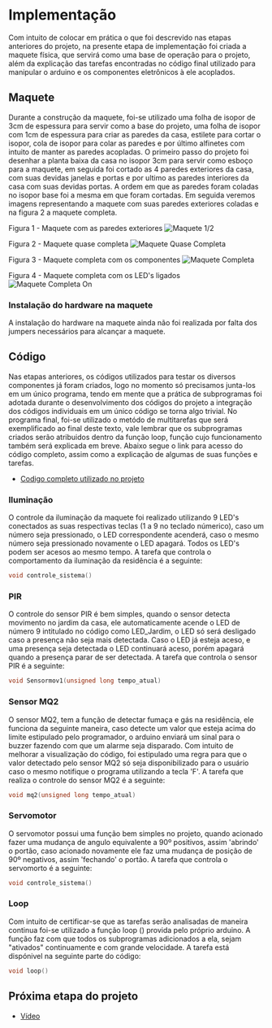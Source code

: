 # Implementação
Com intuito de colocar em prática o que foi descrevido nas etapas anteriores do projeto, na presente etapa de implementação foi criada a maquete física, que servirá como uma base de operação para o projeto, além da explicação das tarefas encontradas no código final utilizado para manipular o arduino e os componentes eletrônicos à ele acoplados.

## Maquete
Durante a construção da maquete, foi-se utilizado uma folha de isopor de 3cm de espessura para servir como a base do projeto, uma folha de isopor com 1cm de espessura para criar as paredes da casa, estilete para cortar o isopor, cola de isopor para colar as paredes e por último alfinetes com intuito de manter as paredes acopladas. O primeiro passo do projeto foi desenhar a planta baixa da casa no isopor 3cm para servir como esboço para a maquete, em seguida foi cortado as 4 paredes exteriores da casa, com suas devidas janelas e portas e por ultimo as paredes interiores da casa com suas devidas portas. A ordem em que as paredes foram coladas no isopor base foi a mesma em que foram cortadas. Em seguida veremos imagens representando a maquete com suas paredes exteriores coladas e na figura 2 a maquete completa.

Figura 1 - Maquete com as paredes exteriores
![Maquete 1/2](https://github.com/MarceloZam/Projeto-Integrador-2-IFSC/blob/main/imagens/Maquete%20com%20as%20paredes%20exteriores.jpeg)


Figura 2 - Maquete quase completa
![Maquete Quase Completa](https://github.com/MarceloZam/Projeto-Integrador-2-IFSC/blob/main/imagens/Maquete%20finalizada2.jpeg)

Figura 3 - Maquete completa com os componentes
![Maquete Completa](https://github.com/MarceloZam/Projeto-Integrador-2-IFSC/blob/main/imagens/Maquete%20final%20off.jpeg)

Figura 4 - Maquete completa com os LED's ligados
![Maquete Completa On](https://github.com/MarceloZam/Projeto-Integrador-2-IFSC/blob/main/imagens/Maquete%20final%20on.jpeg)
### Instalação do hardware na maquete
A instalação do hardware na maquete ainda não foi realizada por falta dos jumpers necessários para alcançar a maquete.

## Código
Nas etapas anteriores, os códigos utilizados para testar os diversos componentes já foram criados, logo no momento só precisamos junta-los em um único programa, tendo em mente que a prática de subprogramas foi adotada durante o desenvolvimento dos códigos do projeto a integração dos códigos individuais em um único código se torna algo trivial. No programa final, foi-se utilizado o metódo de multitarefas que será exemplificado ao final deste texto, vale lembrar que os subprogramas criados serão atribuidos dentro da função loop, função cujo funcionamento também será explicada em breve. Abaixo segue o link para acesso do código completo, assim como a explicação de algumas de suas funções e tarefas.
* [Codigo completo utilizado no projeto](https://github.com/MarceloZam/Projeto-Integrador-2-IFSC/blob/main/codigo.ino)

### Iluminação
O controle da iluminação da maquete foi realizado utilizando 9 LED's conectados as suas respectivas teclas (1 a 9 no teclado númerico), caso um número seja pressionado, o LED correspondente acenderá, caso o mesmo número seja pressionado novamente o LED apagará. Todos os LED's podem ser acesos ao mesmo tempo. A tarefa que controla o comportamento da iluminação da residência é a seguinte:
~~~~C
void controle_sistema()
~~~~

### PIR
O controle do sensor PIR é bem simples, quando o sensor detecta movimento no jardim da casa, ele automaticamente acende o LED de número 9 intitulado no código como LED_Jardim, o LED só será desligado caso a presença não seja mais detectada. Caso o LED já esteja aceso, e uma presença seja detectada o LED continuará aceso, porém apagará quando a presença parar de ser detectada. A tarefa que controla o sensor PIR é a seguinte:
~~~~C
void Sensormov1(unsigned long tempo_atual)
~~~~

### Sensor MQ2
O sensor MQ2, tem a função de detectar fumaça e gás na residência, ele funciona da seguinte maneira, caso detecte um valor que esteja acima do limite estipulado pelo programador, o arduino enviará um sinal para o buzzer fazendo com que um alarme seja disparado. Com intuito de melhorar a visualização do código, foi estipulado uma regra para que o valor detectado pelo sensor MQ2 só seja disponibilizado para o usuário caso o mesmo notifique o programa utilizando a tecla 'F'. A tarefa que realiza o controle do sensor MQ2 é a seguinte:
~~~~C
void mq2(unsigned long tempo_atual)
~~~~

### Servomotor
O servomotor possui uma função bem simples no projeto, quando acionado fazer uma mudança de angulo equivalente a 90º positivos, assim 'abrindo' o portão, caso acionado novamente ele faz uma mudança de posição de 90º negativos, assim 'fechando' o portão. A tarefa que controla o servomorto é a seguinte:
~~~~C
void controle_sistema()
~~~~

### Loop
Com intuito de certificar-se que as tarefas serão analisadas de maneira continua foi-se utilizado a função loop () provida pelo próprio arduino. A função faz com que todos os subprogramas adicionados a ela, sejam "ativados" continuamente e com grande velocidade. A tarefa está dispónivel na seguinte parte do código:
~~~~C
void loop()
~~~~

## Próxima etapa do projeto
* [Vídeo](https://youtu.be/z0c--w296pU)
